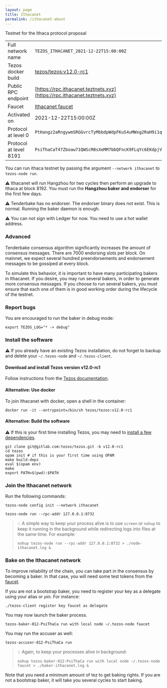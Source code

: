 ```yaml
---
layout: page
title: Ithacanet
permalink: /ithacanet-about
---
```


Testnet for the Ithaca protocol proposal

| | |
|-------|---------------------|
| Full network name | `TEZOS_ITHACANET_2021-12-22T15:00:00Z` |
| Tezos docker build | [tezos/tezos:v12.0-rc1](https://hub.docker.com/r/tezos/tezos/tags?page=1&ordering=last_updated&name=v12.0-rc1) |
| Public RPC endpoint | [https://rpc.ithacanet.teztnets.xyz](https://rpc.ithacanet.teztnets.xyz) |
| Faucet | [Ithacanet faucet](https://teztnets.xyz/ithacanet-faucet) |
| Activated on | 2021-12-22T15:00:00Z |
| Protocol at level 0 |  `PtHangz2aRngywmSRGGvrcTyMbbdpWdpFKuS4uMWxg2RaH9i1qx` |
| Protocol at level 8191 |  `PsiThaCaT47Zboaw71QWScM8sXeMM7bbQFncK9FLqYc6EKdpjVP` |


You can run ithaca testnet by passing the argument `--network ithacanet` to `tezos-node run`.

⚠️  Ithacanet will run Hangzhou for two cycles then perform an upgrade to Ithaca at block 8192. You must run the **Hangzhou baker and endorser** for the first few days.

⚠️  Tenderbake has no endorser. The endorser binary does not exist. This is normal. Running the baker daemon is enough.

⚠️  You can not sign with Ledger for now. You need to use a hot wallet address.

### Advanced

Tenderbake consensus algorithm significantly increases the amount of consensus messages. There are 7000 endorsing slots per block. On mainnet, we expect several hundred preendorsements and endorsement messages to be gossiped at every block.

To simulate this behavior, it is important to have many participating bakers in Ithacanet. If you desire, you may run several bakers, in order to generate more consensus messages. If you choose to run several bakers, you must ensure that each one of them is in good working order during the lifecycle of the testnet.

### Report bugs

You are encouraged to run the baker in debug mode:

```
export TEZOS_LOG="* -> debug"
```


### Install the software

⚠️  If you already have an existing Tezos installation, do not forget to backup and delete your `~/.tezos-node` and `~/.tezos-client`.


#### Download and install Tezos version v12.0-rc1

Follow instructions from the [Tezos documentation](https://tezos.gitlab.io/introduction/howtoget.html#installing-binaries).


#### Alternative: Use docker

To join Ithacanet with docker, open a shell in the container:

```
docker run -it --entrypoint=/bin/sh tezos/tezos:v12.0-rc1
```

#### Alternative: Build the software

⚠️  If this is your first time installing Tezos, you may need to [install a few dependencies](https://tezos.gitlab.io/introduction/howtoget.html#setting-up-the-development-environment-from-scratch).

```
git clone git@gitlab.com:tezos/tezos.git -b v12.0-rc1
cd tezos
opam init # if this is your first time using OPAM
make build-deps
eval $(opam env)
make
export PATH=$(pwd):$PATH
```

### Join the Ithacanet network

Run the following commands:

```
tezos-node config init --network ithacanet

tezos-node run --rpc-addr 127.0.0.1:8732
```

> 💡 A simple way to keep your process alive is to use `screen` or `nohup` to keep it running in the background while redirecting logs into files at the same time. For example:
>
> ```bash=13
> nohup tezos-node run --rpc-addr 127.0.0.1:8732 > ./node-ithacanet.log &
> ```


### Bake on the Ithacanet network

To improve reliability of the chain, you can take part in the consensus by becoming a baker. In that case, you will need some test tokens from the [faucet](https://teztnets.xyz/ithacanet-faucet).

If you are not a bootstrap baker, you need to register your key as a delegate using your alias or `pkh`. For instance:
```bash=2
./tezos-client register key faucet as delegate
```

You may now launch the baker process.
```bash=3
tezos-baker-012-PsiThaCa run with local node ~/.tezos-node faucet
```

You may run the accuser as well:
```bash=3
tezos-accuser-012-PsiThaCa run
```

> 💡 Again, to keep your processes alive in background:
>
> ```bash=4
> nohup tezos-baker-012-PsiThaCa run with local node ~/.tezos-node faucet > ./baker-ithacanet.log &
> ```

Note that you need a minimum amount of tez to get baking rights. If you are not a bootstrap baker, it will take you several cycles to start baking.



